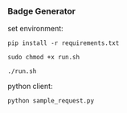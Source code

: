 ### Badge Generator

set environment:
```
pip install -r requirements.txt

sudo chmod +x run.sh

./run.sh

```

python client:
```
python sample_request.py

```